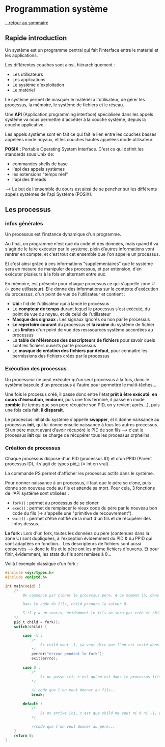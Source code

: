 # Programmation système

[...retour au sommaire](../intro.md)

## Rapide introduction

Un système est un programme central qui fait l'interface entre le matériel et les applications.

Les différentes couches sont ainsi, hiérarchiquement :

* Les utilisateurs
* Les applications
* Le système d'exploitation
* Le matériel

Le système permet de masquer le matériel à l'utilisateur, de gérer les processus, la mémoire, le système de fichiers et le réseau. 

Une **API** (Application programming interface) spécialisée dans les appels système va nous permettre d'accéder à la couche système, depuis la couche applicative.

Les appels système sont en fait ce qui fait le lien entre les couches basses appelées mode noyaux, et les couches hautes appelées mode utilisateur.

**POSIX :** Portable Operating System Interface.
C'est ce qui définit les standards sous Unix de:

* commandes shells de base
* l'api des appels systèmes
* les extensions "temps réel"
* l'api des threads

--> Le but de l'ensemble du cours est ainsi de se pencher sur les différents appels systèmes de l'api Système (POSIX).

## Les processus

### infos générales 
Un processus est l'instance dynamique d'un programme.

Au final, un programme n'est que du code et des données, mais quand il va s'agir de le faire exécuter par le système, plein d'autres informations vont rentrer en compte, et c'est tout cet ensemble que l'on appelle un processus.

Et c'est ainsi grâce à ces informations "supplémentaires" que le système sera en mesure de manipuler des processus, et par extension, d'en exécuter plusieurs à la fois en alternant entre eux.

En mémoire, est présente pour chaque processus ce qui s'appelle zone U (= zone utilisateur). Elle donne des informations sur le contexte d'exécution du processus, d'un point de vue de l'utilisateur et contient :

* **Uid :** l'id de l'utilisateur qui a lancé le processus 
* Le **compteur de temps** durant lequel le processus s'est exécuté, du point de vue du noyau, et de celui de l'utilisateur
* **Masque des signaux :** Les signaux ignorés ou non par le processus
* **Le repertoire courant** du processus et **la racine** du système de fichier
* Les **limites** d'un point de vue des resssources système accordées au processus
* La **table de références des descripteurs de fichiers** pour savoir quels sont les fichiers ouverts par le processus
* Le **masque de création des fichiers par défaut**, pour connaitre les permissions des fichiers créés par le processus
  
### Exécution des processus

Un processeur ne peut exécuter qu'un seul processus à la fois, donc le système bascule d'un processus à l'autre pour permettre le multi-tâches...

Une fois le procesus créé, il passe donc entre l'état **prêt à être exécuté**, **en cours d'éxécution**, **endormi**, puis une fois terminé, il passe en mode **zombie** (le temps que son père récupère son PID, on y revient après...), puis une fois cela fait, **il disparait**.

Le processus initial du système s'appelle **swapper**, et il donne naissance au processus **init**, qui lui donne ensuite naissance à tous les autres processus.
Si un père meurt avant d'avoir récupéré le PID de son fils --> c'est le processus **init** qui se charge de récupérer tous les processus orphelins.

### Création de processus

Chaque processus dispose d'un PID (processus ID) et d'un PPID (Parent processus ID), il s'agit de types pid_t (= int en vrai).

La commande PS permet d'afficher les processus actifs dans le système.

Pour donner naissance à un processus, il faut que le père se clone, puis donne son nouveau code au fils et attende sa mort. Pour cela, 3 fonctions de l'API système sont utilisées :

* `fork()` : permet au processus de se cloner
* `exec()` : permet de remplacer le vieux code du père par le nouveau bon code du fils (-> s'appelle une "primitive de recouvrement").
* `wait()` : permet d'être notifié de la mort d'un fils et de récupérer des infos dessus...

**Le fork :**
Lors d'un fork, toutes les données du père (contenues dans la zone U) sont dupliquées, à l'exception évidemment du PID & du PPID qui sont adaptées en fonction...
Les descripteurs de fichiers sont aussi conservés --> donc le fils et le père ont les même fichiers d'ouverts.
Et pour finir, évidemment, les stats du fils sont remises à 0...

Voilà l'exemple classique d'un fork :
```c
#include <sys/types.h>
#include <unistd.h>

int main(void) {
    /* 
        On commence par cloner le processus père. A ce moment là, dans le code du père, child prendra la valeur du PID du fils. 

        Dans le code du fils, child prendra la valeur 0. 

        S'il y a un soucis, évidemment le fils ne sera pas créé et child contiendra la valeur -1 
    */
    pid_t child = fork();
    switch(child) {

        case -1 : 
            /*
                Si child vaut -1, ça veut dire que l'on est resté dans le processus père, et qu'il y a eu une erreur pendant le fork. Bah du coup on le précise, et on quitte en renvoyant le code retour de la dernière fonction système exécutée, le fork dans le cas actuel...
            */
            perror("erreur pendant le fork");
            exit(errno);
        
        case 0 :
            /*
                Si on passe ici, c'est qu'on est dans le processus fils. Du coup on fait le code qu'on veut donner au processus fils, puis on se barre avec le break...
            */

            // code que l'on veut donner au fils...
            break;
        
        default :
            /*
                Si on arrive ici, c'est que child ne vaut ni 0 ni -1, donc au final c'est qu'on est chez le père, qui a bien pris la valeur du PID du fils (qui évidemment n'est ni 0 ou -1). On fait le code du père et on se barre aussi...
            */

            //code que l'on veut donner au père...
    }
    return 0;
}
```

